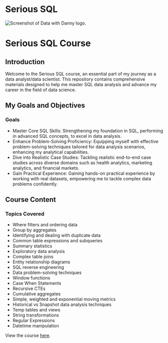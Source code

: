 # Serious SQL

![Screenshot of Data with Danny logo.](https://user-images.githubusercontent.com/81607668/128655887-038f2b02-0e9d-44b0-b632-594134bf3d56.png)

# Serious SQL Course

## Introduction

Welcome to the Serious SQL course, an essential part of my journey as a data analyst/data scientist. This repository contains comprehensive materials designed to help me master SQL data analysis and advance my career in the field of data science.

## My Goals and Objectives

### Goals
- Master Core SQL Skills: Strengthening my foundation in SQL, performing in advanced SQL concepts, to excel in data analysis.
- Enhance Problem-Solving Proficiency: Equipping myself with effective problem-solving techniques tailored for data analysis scenarios, enhancing my analytical capabilities.
- Dive into Realistic Case Studies: Tackling realistic end-to-end case studies across diverse domains such as health analytics, marketing analytics, and financial markets.
- Gain Practical Experience: Gaining hands-on practical experience by working with real datasets, empowering me to tackle complex data problems confidently.

## Course Content

### Topics Covered
- Where filters and ordering data
- Group by aggregates
- Identifying and dealing with duplicate data
- Common table expressions and subqueries
- Summary statistics
- Exploratory data analysis
- Complex table joins
- Entity relationship diagrams
- SQL reverse engineering
- Data problem-solving techniques
- Window functions
- Case When Statements
- Recursive CTEs
- Cumulative aggregates
- Simple, weighted and exponential moving metrics
- Historical vs Snapshot data analysis techniques
- Temp tables and views
- String transformations
- Regular Expressions
- Datetime manipulation

View the course [here](https://www.datawithdanny.com/courses/serious-sql).
